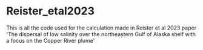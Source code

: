 # Reister_etal2023
This is all the code used for the calculation made in Reister et al 2023 paper 'The dispersal of low salinity over the northeastern Gulf of Alaska shelf with a focus on the Copper River plume' 
